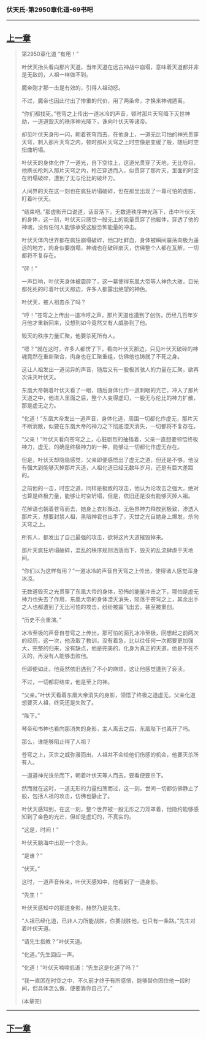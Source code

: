 ### 伏天氏-第2950章化道-69书吧

--------
[上一章](./3032f4914a84250a75a6f81147352259.md)
--------


>
>
>
>第2950章化道
>“有用！”
>
>叶伏天抬头看向那片天道，当年天道在远古神战中崩塌，意味着天道都并非是无敌的，人祖一样做不到。
>
>魔帝刚才那一击是有效的，引得人祖动怒。
>
>不过，魔帝也因此付出了惨重的代价，用了两条命，才换来神魂遁离。
>
>“你们都找死。”苍穹之上传出一道冰冷的声音，顿时那片天穹降下灭世神劫，一道道毁灭的秩序神光降下，诛向叶伏天等诸帝。
>
>却见叶伏天身形一闪，朝着苍穹而去，在他身上，一道无比可怕的神光贯穿天穹，刺入那片天穹之内，顿时那片天穹之上时空像是变缓了般，随后时空扭曲坍塌。
>
>叶伏天的身体化作了一道光，自下空往上，这道光贯穿了天地，无比夺目，他携长枪刺入那片天穹之内，枪芒穿透而入，似贯穿了那片天，里面的时空在坍塌破碎，遭到了无与伦比的破坏力。
>
>人间界的天在这一刻也在疯狂坍塌破碎，但在那里出现了一尊可怕的虚影，盯着叶伏天。
>
>“结束吧。”那虚影开口说道，话音落下，无数道秩序神光落下，击中叶伏天的身体，这一刻，叶伏天只感觉一股无上的能量贯穿了他躯体，穿透了他的神魂，没有任何人能够承受这股恐怖能量的冲击。
>
>叶伏天体内世界都在疯狂崩塌破碎，他口吐鲜血，身体被瞬间震荡向极为遥远的地方，肉身似要崩塌，神魂也在破碎崩灭，仿佛整个人都在瓦解，一切都将不复存在。
>
>“砰！”
>
>一声巨响，叶伏天身体被震碎了，这一幕使得东凰大帝等人神色大骇，目光都死死的盯着叶伏天那边，许多人都露出绝望的神色。
>
>叶伏天，被人祖击杀了吗？
>
>“哼！”苍穹之上传出一道冷哼之声，那片天道也遭到了创伤，历经几百年岁月他才重新回来，没想到如今竟然又有人威胁到了他。
>
>毁灭的秩序力量汇聚，他要杀死所有人。
>
>“嗯？”就在这时，许多人都愣了下，看向叶伏天那边，只见叶伏天破碎的神魂竟然在重新聚合，肉身也在汇聚重组，仿佛他也铸就了不死之身。
>
>这让人祖发出一道诧异的声音，随后又有一股极其骇人的力量在汇聚，欲再次诛灭叶伏天。
>
>东凰大帝朝着叶伏天看了一眼，随后身体化作一道刺眼的光芒，冲入了那片天道之中，他进入里面之后，整个人变得虚幻，一股无与伦比的神力扩散，那是虚无之力。
>
>“化道！”东凰大帝发出一道声音，身体化道，周围一切都化作虚无，那片天不断消散，似要在东凰大帝的神力之下彻底湮灭消失，一切都将不复存在。
>
>“父亲！”叶伏天看向苍穹之上，心脏剧烈的抽搐着，父亲一直想要领悟终极神力，虚无，的确是终极神力的一种，能够让一切都化作虚无存在。
>
>但是，叶伏天却隐隐感觉，父亲即便感悟出了虚无之道，但还是不够，他没有强大到能够灭掉那片天道，人祖化道已经无数年岁月，还是有巨大差距的。
>
>之前他的一击，时空之道，同样是极致的攻击，他认为论攻击之强大，绝对也算是终极力量，能够让时空坍塌，但是，依旧还是没有能够灭掉人祖。
>
>花解语也朝着苍穹而去，她身上衣衫飘动，无色界神力释放到极致，渗透入那片天，想要封禁人祖，黑暗神君也出手了，灭世之光自她身上爆发，杀向天穹之上。
>
>所有人，都发出了自己最强的攻击，欲将这片天道摧毁掉来。
>
>那片天疯狂坍塌破碎，混乱的秩序规则洒落而下，毁灭的乱流肆虐于天地间。
>
>“你们以为这样有用？”一道冰冷的声音自天穹之上传出，使得诸人感觉浑身冰凉。
>
>无数道毁灭之光贯穿了东凰大帝的身体，恐怖的能量冲击之下，哪怕是虚无神力也失去了作用，东凰大帝的身体湮灭消失，陨落于苍穹之上，其余出手之人也都遭到了无比可怕的攻击，纷纷被震飞出去，甚至被重创。
>
>“历史不会重演。”
>
>冰冷至极的声音自苍穹之上传出，那可怕的面孔冰冷至极，回想起之前两次的经历，这一次，他汲取了教训，没有着急，比以往任何一次都要更加强大，完整的归来，没有缺点，他是完美的，化身为真正的天道，他是不死不灭的，再没有人能够击败他。
>
>但即便如此，他竟然依旧遇到了不小的麻烦，这让他感觉遭到了亵渎。
>
>不过，一切都将结束，他是至上的神。
>
>“父亲。”叶伏天看着东凰大帝消失的身影，领悟了终极之道虚无，父亲化道想要灭人祖，终究还是失败了。
>
>“陛下。”
>
>琴帝和书神也看向那消失的身影，主人离去之后，东凰陛下也离开了吗。
>
>那么，谁能够阻止得了人祖？
>
>苍穹之上，灭世之威弥漫而出，人祖并不会给他们伤感的机会，他要灭杀所有人。
>
>一道道神光诛杀而下，朝着叶伏天等人而去，要看便要杀下。
>
>然而就在这时，一道无形的力量扫荡而过，这一刻，世间一切都仿佛静止了般，包括人祖的攻击，仿佛也静止了。
>
>叶伏天感知到，在这一刻，整个世界被一股无形之力笼罩着，他隐约能够感知到了金色的光芒，但却是虚幻的，不真实的。
>
>“这是，时间！”
>
>叶伏天脑海中出现一个念头。
>
>“是谁？”
>
>“伏天。”
>
>这时，一道声音传来，叶伏天感知中，他看到了一道身影。
>
>“先生！”
>
>叶伏天感知中的那道身影，赫然乃是先生。
>
>“人祖已经化道，已非人力所能战胜，你要战胜他，也只有一条路。”先生对着叶伏天道。
>
>“请先生指教？”叶伏天道。
>
>“化道。”先生回应一声。
>
>“化道！”叶伏天喃喃低语：“先生这是化道了吗？”
>
>“我一直困在时空之中，不久前才终于有所感悟，能够替你困住他一段时间，但具体怎么做，便要靠你自己了。”
>
>(本章完)
>
>

--------
[下一章](./f0abedb7d26ae43fff4ae816797f36c9.md)
--------
